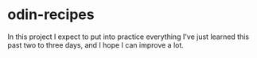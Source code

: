 # odin-recipes

In this project I expect to put into practice everything I've just learned this past two to three days, and I hope I can improve a lot.
